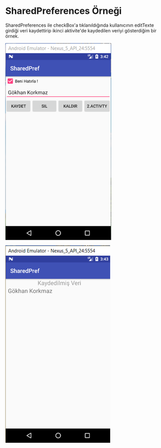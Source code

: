 # SharedPreferences Örneği
  
SharedPreferences ile checkBox'a tıklanıldığında kullanıcının editTexte girdiği veri kaydettirip 
ikinci aktivite'de kaydedilen veriyi gösterdiğim bir örnek.

![alt text](https://github.com/gokankorkmaz/SharedPreferences/blob/master/app/src/main/res/drawable/View1.png)
 
![alt text](https://github.com/gokankorkmaz/SharedPreferences/blob/master/app/src/main/res/drawable/View2.png)
